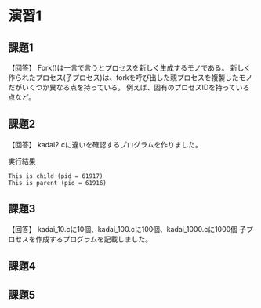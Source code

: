 # 演習1

## 課題1

【回答】
Fork()は一言で言うとプロセスを新しく生成するモノである。
新しく作られたプロセス(子プロセス)は、forkを呼び出した親プロセスを複製したモノだがいくつか異なる点を持っている。
例えば、固有のプロセスIDを持っている点など。

## 課題2

【回答】
kadai2.cに違いを確認するプログラムを作りました。

実行結果
```
This is child (pid = 61917)
This is parent (pid = 61916)
```

## 課題3

【回答】
kadai_10.cに10個、kadai_100.cに100個、kadai_1000.cに1000個
子プロセスを作成するプログラムを記載しました。

## 課題4

## 課題5
